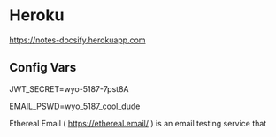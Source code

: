 # Heroku

https://notes-docsify.herokuapp.com

## Config Vars

JWT_SECRET=wyo-5187-7pst8A

EMAIL_PSWD=wyo_5187_cool_dude

Ethereal Email (  https://ethereal.email/  ) is an email testing service that